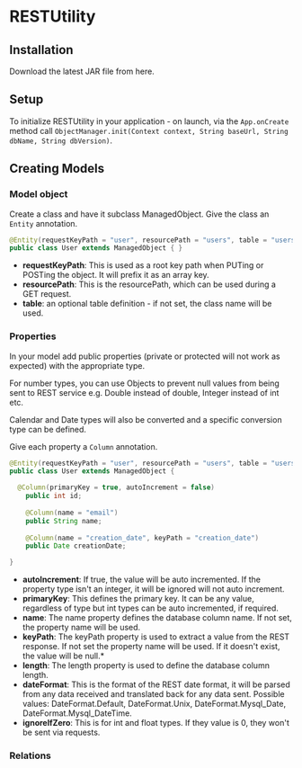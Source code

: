 # RESTUtility

## Installation
Download the latest JAR file from here.

## Setup
To initialize RESTUtility in your application - on launch, via the ```App.onCreate``` method call ```ObjectManager.init(Context context, String baseUrl, String dbName, String dbVersion)```.

## Creating Models
### Model object
Create a class and have it subclass ManagedObject. Give the class an ```Entity``` annotation.

```Java
@Entity(requestKeyPath = "user", resourcePath = "users", table = "users")
public class User extends ManagedObject { }
```
* **requestKeyPath**: This is used as a root key path when PUTing or POSTing the object. It will prefix it as an array key.
* **resourcePath**: This is the resourcePath, which can be used during a GET request.
* **table**: an optional table definition - if not set, the class name will be used.

### Properties
In your model add public properties (private or protected will not work as expected) with the appropriate type. 

For number types, you can use Objects to prevent null values from being sent to REST service e.g. Double instead of double, Integer instead of int etc.

Calendar and Date types will also be converted and a specific conversion type can be defined.

Give each property a ```Column``` annotation.

```Java
@Entity(requestKeyPath = "user", resourcePath = "users", table = "users")
public class User extends ManagedObject {

  @Column(primaryKey = true, autoIncrement = false)
	public int id;
	
	@Column(name = "email")
	public String name;
	
	@Column(name = "creation_date", keyPath = "creation_date")
	public Date creationDate;

}
```
* **autoIncrement**: If true, the value will be auto incremented. If the property type isn't an integer, it will be ignored will not auto increment.
* **primaryKey**: This defines the primary key. It can be any value, regardless of type but int types can be auto incremented, if required.
* **name**: The name property defines the database column name. If not set, the property name will be used.
* **keyPath**: The keyPath property is used to extract a value from the REST response. If not set the property name will be used. If it doesn't exist, the value will be null.* 
* **length**: The length property is used to define the database column length.
* **dateFormat**: This is the format of the REST date format, it will be parsed from any data received and translated back for any data sent. Possible values: DateFormat.Default, DateFormat.Unix, DateFormat.Mysql_Date, DateFormat.Mysql_DateTime.
* **ignoreIfZero**: This is for int and float types. If they value is 0, they won't be sent via requests.

### Relations
